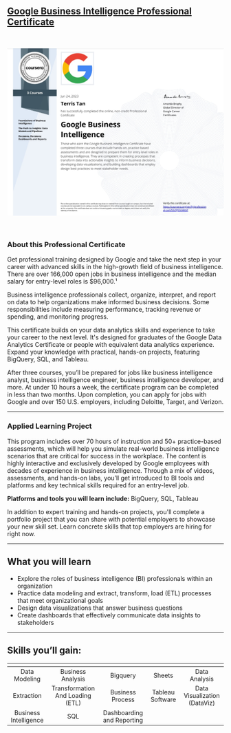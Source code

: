 ## [Google Business Intelligence Professional Certificate](https://www.coursera.org/professional-certificates/google-business-intelligence)

<br>

![img](Specialization_Certificate.jpg)

<br>

### About this Professional Certificate

Get professional training designed by Google and take the next step in your career with advanced skills in the high-growth field of business intelligence. There are over 166,000 open jobs in business intelligence and the median salary for entry-level roles is $96,000.¹

Business intelligence professionals collect, organize, interpret, and report on data to help organizations make informed business decisions. Some responsibilities include measuring performance, tracking revenue or spending, and monitoring progress.

This certificate builds on your data analytics skills and experience to take your career to the next level. It's designed for graduates of the Google Data Analytics Certificate or people with equivalent data analytics experience. Expand your knowledge with practical, hands-on projects, featuring BigQuery, SQL, and Tableau.

After three courses, you’ll be prepared for jobs like business intelligence analyst, business intelligence engineer, business intelligence developer, and more. At under 10 hours a week, the certificate program can be completed in less than two months. Upon completion, you can apply for jobs with Google and over 150 U.S. employers, including Deloitte, Target, and Verizon.

---

### Applied Learning Project

This program includes over 70 hours of instruction and 50+ practice-based assessments, which will help you simulate real-world business intelligence scenarios that are critical for success in the workplace. The content is highly interactive and exclusively developed by Google employees with decades of experience in business intelligence. Through a mix of videos, assessments, and hands-on labs, you’ll get introduced to BI tools and platforms and key technical skills required for an entry-level job.

**Platforms and tools you will learn include:** BigQuery, SQL, Tableau

In addition to expert training and hands-on projects, you'll complete a portfolio project that you can share with potential employers to showcase your new skill set. Learn concrete skills that top employers are hiring for right now.

---

## What you will learn

- Explore the roles of business intelligence (BI) professionals within an organization
- Practice data modeling and extract, transform, load (ETL) processes that meet organizational goals
- Design data visualizations that answer business questions
- Create dashboards that effectively communicate data insights to stakeholders

---

## Skills you’ll gain:

|       <!-- -->        |             <!-- -->             |          <!-- -->          |     <!-- -->     |           <!-- -->           |
| :-------------------: | :------------------------------: | :------------------------: | :--------------: | :--------------------------: |
|     Data Modeling     |        Business Analysis         |          Bigquery          |      Sheets      |        Data Analysis         |
|      Extraction       | Transformation And Loading (ETL) |      Business Process      | Tableau Software | Data Visualization (DataViz) |
| Business Intelligence |               SQL                | Dashboarding and Reporting |                  |                              |
